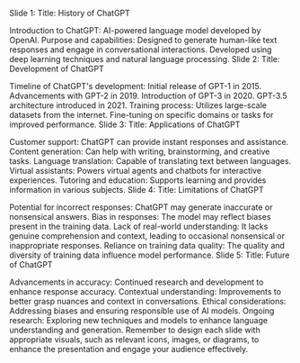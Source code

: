 Slide 1:
Title: History of ChatGPT

Introduction to ChatGPT: AI-powered language model developed by OpenAI.
Purpose and capabilities: Designed to generate human-like text responses and engage in conversational interactions.
Developed using deep learning techniques and natural language processing.
Slide 2:
Title: Development of ChatGPT

Timeline of ChatGPT's development:
Initial release of GPT-1 in 2015.
Advancements with GPT-2 in 2019.
Introduction of GPT-3 in 2020.
GPT-3.5 architecture introduced in 2021.
Training process:
Utilizes large-scale datasets from the internet.
Fine-tuning on specific domains or tasks for improved performance.
Slide 3:
Title: Applications of ChatGPT

Customer support: ChatGPT can provide instant responses and assistance.
Content generation: Can help with writing, brainstorming, and creative tasks.
Language translation: Capable of translating text between languages.
Virtual assistants: Powers virtual agents and chatbots for interactive experiences.
Tutoring and education: Supports learning and provides information in various subjects.
Slide 4:
Title: Limitations of ChatGPT

Potential for incorrect responses: ChatGPT may generate inaccurate or nonsensical answers.
Bias in responses: The model may reflect biases present in the training data.
Lack of real-world understanding: It lacks genuine comprehension and context, leading to occasional nonsensical or inappropriate responses.
Reliance on training data quality: The quality and diversity of training data influence model performance.
Slide 5:
Title: Future of ChatGPT

Advancements in accuracy: Continued research and development to enhance response accuracy.
Contextual understanding: Improvements to better grasp nuances and context in conversations.
Ethical considerations: Addressing biases and ensuring responsible use of AI models.
Ongoing research: Exploring new techniques and models to enhance language understanding and generation.
Remember to design each slide with appropriate visuals, such as relevant icons, images, or diagrams, to enhance the presentation and engage your audience effectively.
